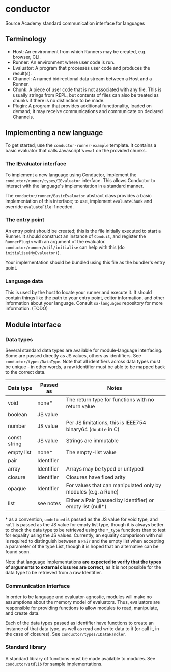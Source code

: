 # conductor

Source Academy standard communication interface for languages

## Terminology

- Host: An environment from which Runners may be created, e.g. browser, CLI.
- Runner: An environment where user code is run.
- Evaluator: A program that processes user code and produces the result(s).
- Channel: A named bidirectional data stream between a Host and a Runner.
- Chunk: A piece of user code that is not associated with any file.
  This is usually strings from REPL, but contents of files can also be treated as chunks if there is no distinction to be made.
- Plugin: A program that provides additional functionality, loaded on demand;
  it may receive communications and communicate on declared Channels.

## Implementing a new language

To get started, use the `conductor-runner-example` template. It contains a basic evaluator that calls Javascript's `eval` on the provided chunks.

### The IEvaluator interface

To implement a new language using Conductor, implement the `conductor/runner/types/IEvaluator` interface.
This allows Conductor to interact with the language's implementation in a standard manner.

The `conductor/runner/BasicEvaluator` abstract class provides a basic implementation of this interface;
to use, implement `evaluateChunk` and override `evaluateFile` if needed.

### The entry point

An entry point should be created; this is the file initially executed to start a Runner.
It should construct an instance of `Conduit`, and register the `RunnerPlugin` with an argument of the evaluator.
`conductor/runner/util/initialise` can help with this (do `initialise(MyEvaluator)`).

Your implementation should be bundled using this file as the bundler's entry point.

### Language data

This is used by the host to locate your runner and execute it.
It should contain things like the path to your entry point, editor information, and other information about your language.
Consult `sa-languages` repository for more information. (TODO)

## Module interface

### Data types

Several standard data types are available for module-language interfacing.
Some are passed directly as JS values, others as identifiers. See `conductor/types/DataType`.
Note that all identifiers across data types must be unique - in other words, a raw identifier must be able to be mapped back to the correct data.

| Data type    | Passed as  | Notes                                                         |
| ------------ | ---------- | ------------------------------------------------------------- |
| void         | none\*     | The return type for functions with no return value            |
| boolean      | JS value   |                                                               |
| number       | JS value   | Per JS limitations, this is IEEE754 binary64 (`double` in C)  |
| const string | JS value   | Strings are immutable                                         |
| empty list   | none\*     | The empty-list value                                          |
| pair         | Identifier |                                                               |
| array        | Identifier | Arrays may be typed or untyped                                |
| closure      | Identifier | Closures have fixed arity                                     |
| opaque       | Identifier | For values that can manipulated only by modules (e.g. a Rune) |
| list         | see notes  | Either a Pair (passed by identifier) or empty list (null\*)   |

\* as a convention, `undefined` is passed as the JS value for void type, and `null` is passed as the JS value for empty list type,
though it is always better to check the data type to be retrieved using the `*_type` functions than to test for equality using the JS values.
Currently, an equality comparison with null is required to distinguish between a `Pair` and the empty list when accepting a parameter of the type List,
though it is hoped that an alternative can be found soon.

Note that language implementations **are expected to verify that the types of arguments to external closures are correct**,
as it is not possible for the data type to be retrieved from a raw Identifier.

### Communication interface

In order to be language and evaluator-agnostic, modules will make no assumptions about the memory model of evaluators.
Thus, evaluators are responsible for providing functions to allow modules to read, manipulate, and create data.

Each of the data types passed as identifier have functions to create an instance of that data type,
as well as read and write data to it (or call it, in the case of closures). See `conductor/types/IDataHandler`.

### Standard library

A standard library of functions must be made available to modules. See `conductor/stdlib` for sample implementations.
